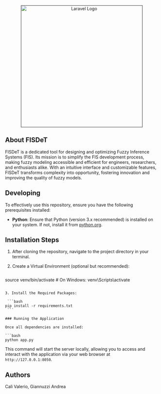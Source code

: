 <p align="center"><a href="" target="_blank"><img src="https://raw.githubusercontent.com/Andre56781/fisdet-tesi/flaskr/assets/images/logoInt.png" width="400" alt="Laravel Logo"></a></p>

## About FISDeT
FISDeT is a dedicated tool for designing and optimizing Fuzzy Inference Systems (FIS). Its mission is to simplify the FIS development process, making fuzzy modeling accessible and efficient for engineers, researchers, and enthusiasts alike. With an intuitive interface and customizable features, FISDeT transforms complexity into opportunity, fostering innovation and improving the quality of fuzzy models.
## Developing

To effectively use this repository, ensure you have the following prerequisites installed:

- **Python**: Ensure that Python (version 3.x recommended) is installed on your system. If not, install it from [python.org](https://www.python.org/).

## Installation Steps

1. After cloning the repository, navigate to the project directory in your terminal.

2. Create a Virtual Environment (optional but recommended):

   ```python -m venv venv
source venv/bin/activate  # On Windows: venv\Scripts\activate
   ```

3. Install the Required Packages:

    ```bash
pip install -r requirements.txt
    ```

### Running the Application

Once all dependencies are installed:

```bash
python app.py
```

This command will start the server locally, allowing you to access and interact with the application via your web browser at `http://127.0.0.1:8050`.

## Authors

Calì Valerio, Giannuzzi Andrea
